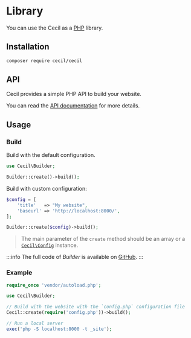 <!--
description: "Use Cecil as a PHP library."
date: 2023-12-13
updated: 2025-06-20
-->
# Library

You can use the Cecil as a [PHP](https://www.php.net) library.

## Installation

```bash
composer require cecil/cecil
```

## API

Cecil provides a simple PHP API to build your website.

You can read the [API documentation](https://cecil.app/documentation/library/api/namespaces/cecil.html) for more details.

## Usage

### Build

Build with the default configuration.

```php
use Cecil\Builder;

Builder::create()->build();
```

Build with custom configuration:

```php
$config = [
    'title'   => "My website",
    'baseurl' => 'http://localhost:8000/',
];

Builder::create($config)->build();
```

> The main parameter of the `create` method should be an array or a [`Cecil\Config`](https://github.com/Cecilapp/Cecil/blob/master/src/Config.php) instance.

:::info
The full code of _Builder_ is available on [GitHub](https://github.com/Cecilapp/Cecil/blob/master/src/Builder.php).
:::

### Example

```php
require_once 'vendor/autoload.php';

use Cecil\Builder;

// Build with the website with the `config.php` configuration file
Cecil::create(require('config.php'))->build();

// Run a local server
exec('php -S localhost:8000 -t _site');
```
